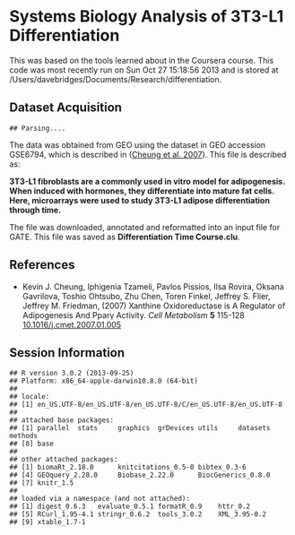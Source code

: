 Systems Biology Analysis of 3T3-L1 Differentiation
========================================================

This was based on the tools learned about in the Coursera course.  This code was most recently run on Sun Oct 27 15:18:56 2013 and is stored at /Users/davebridges/Documents/Research/differentiation.

Dataset Acquisition
--------------------


```
## Parsing....
```


The data was obtained from GEO using the dataset in GEO accession GSE6794, which is described in (<a href="http://dx.doi.org/10.1016/j.cmet.2007.01.005">Cheung et al. 2007</a>).  This file is described as:

**3T3-L1 fibroblasts are a commonly used in vitro model for adipogenesis.  When induced with hormones, they differentiate into mature fat cells.  Here, microarrays were used to study 3T3-L1 adipose differentiation through time.**

The file was downloaded, annotated and reformatted into an input file for GATE.  This file was saved as **Differentiation Time Course.clu**.

References
-----------


- Kevin J. Cheung, Iphigenia Tzameli, Pavlos Pissios, Ilsa Rovira, Oksana Gavrilova, Toshio Ohtsubo, Zhu Chen, Toren Finkel, Jeffrey S. Flier, Jeffrey M. Friedman,   (2007) Xanthine Oxidoreductase is A Regulator of Adipogenesis And Pparγ Activity.  *Cell Metabolism*  **5**  115-128  [10.1016/j.cmet.2007.01.005](http://dx.doi.org/10.1016/j.cmet.2007.01.005)


Session Information
---------------------



```
## R version 3.0.2 (2013-09-25)
## Platform: x86_64-apple-darwin10.8.0 (64-bit)
## 
## locale:
## [1] en_US.UTF-8/en_US.UTF-8/en_US.UTF-8/C/en_US.UTF-8/en_US.UTF-8
## 
## attached base packages:
## [1] parallel  stats     graphics  grDevices utils     datasets  methods  
## [8] base     
## 
## other attached packages:
## [1] biomaRt_2.18.0      knitcitations_0.5-0 bibtex_0.3-6       
## [4] GEOquery_2.28.0     Biobase_2.22.0      BiocGenerics_0.8.0 
## [7] knitr_1.5          
## 
## loaded via a namespace (and not attached):
## [1] digest_0.6.3   evaluate_0.5.1 formatR_0.9    httr_0.2      
## [5] RCurl_1.95-4.1 stringr_0.6.2  tools_3.0.2    XML_3.95-0.2  
## [9] xtable_1.7-1
```

